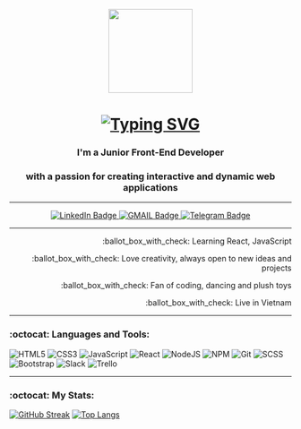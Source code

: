<p align="center"><img src="https://i.pinimg.com/originals/f0/f0/d9/f0f0d932d6e39c7af5aa305cbd8da735.gif" height="150" /></p>
<h1 align="center"><a href="https://git.io/typing-svg"><img src="https://readme-typing-svg.herokuapp.com?font=Fira+Code&weight=500&size=30&pause=1000&color=5BF754&center=true&vCenter=true&width=435&lines=%3C+Hello%2C+World!+%2F%3E" alt="Typing SVG" /></a></h1>
<h3 align="center">I'm a Junior Front-End Developer</h3>
<h3 align="center">with a passion for creating interactive and dynamic web applications</h3>

---

<div id="badges" align="center">
  <a href="https://www.linkedin.com/in/anastasiia-kochkina-b536a2278/">
    <img src="https://img.shields.io/badge/LinkedIn-blue?style=for-the-badge&logo=linkedin&logoColor=white" alt="LinkedIn Badge"/>
  </a>
  <a href="mailto:nasti.lynx@gmail.com">
    <img src="https://img.shields.io/badge/Gmail-D14836?style=for-the-badge&logo=gmail&logoColor=white" alt="GMAIL Badge"/>
  </a>
  <a href="https://t.me/AiLince">
    <img src="https://img.shields.io/badge/Telegram-2CA5E0?style=for-the-badge&logo=telegram&logoColor=white" alt="Telegram Badge"/>
  </a>
</div>

---

<p align="end">:ballot_box_with_check: Learning React, JavaScript</p>
<p align="end">:ballot_box_with_check: Love creativity, always open to new ideas and projects</p> 
<p align="end">:ballot_box_with_check: Fan of coding, dancing and plush toys</p>
<p align="end">:ballot_box_with_check: Live in Vietnam</p>

---

### :octocat: Languages and Tools:
  
![HTML5](https://img.shields.io/badge/html5-%23E34F26.svg?style=for-the-badge&logo=html5&logoColor=white) 
![CSS3](https://img.shields.io/badge/css3-%231572B6.svg?style=for-the-badge&logo=css3&logoColor=white) 
![JavaScript](https://img.shields.io/badge/javascript-%23323330.svg?style=for-the-badge&logo=javascript&logoColor=%23F7DF1E) 
![React](https://img.shields.io/badge/react-%2320232a.svg?style=for-the-badge&logo=react&logoColor=%2361DAFB) 
![NodeJS](https://img.shields.io/badge/node.js-6DA55F?style=for-the-badge&logo=node.js&logoColor=white) 
![NPM](https://img.shields.io/badge/NPM-%23CB3837.svg?style=for-the-badge&logo=npm&logoColor=white) 
![Git](https://img.shields.io/badge/git-%23F05033.svg?style=for-the-badge&logo=git&logoColor=white)
![SCSS](https://img.shields.io/badge/Scss-CC6699?style=for-the-badge&logo=sass&logoColor=white)
![Bootstrap](https://img.shields.io/badge/bootstrap-%238511FA.svg?style=for-the-badge&logo=bootstrap&logoColor=white)
![Slack](https://img.shields.io/badge/Slack-4A154B?style=for-the-badge&logo=slack&logoColor=white)
![Trello](https://img.shields.io/badge/Trello-%23026AA7.svg?style=for-the-badge&logo=Trello&logoColor=white)

---

### :octocat: My Stats:
[![GitHub Streak](http://github-readme-streak-stats.herokuapp.com?user=AiLince&theme=dark&background=000000)](https://git.io/streak-stats)
[![Top Langs](https://github-readme-stats.vercel.app/api/top-langs/?username=AiLince&layout=compact&theme=vision-friendly-dark)](https://github.com/anuraghazra/github-readme-stats)
